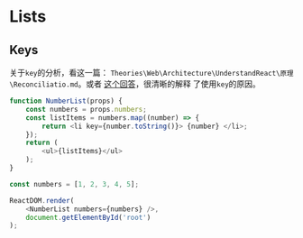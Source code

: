 # Lists


## Keys
关于`key`的分析，看这一篇：
`Theories\Web\Architecture\UnderstandReact\原理\Reconciliatio.md`。或者
[这个回答](https://www.zhihu.com/question/61064119/answer/183717717)，很清晰的解释
了使用`key`的原因。

```js
function NumberList(props) {
    const numbers = props.numbers;
    const listItems = numbers.map((number) => {
        return <li key={number.toString()}> {number} </li>;
    });
    return (
        <ul>{listItems}</ul>
    );
}

const numbers = [1, 2, 3, 4, 5];

ReactDOM.render(
    <NumberList numbers={numbers} />,
    document.getElementById('root')
);
```
